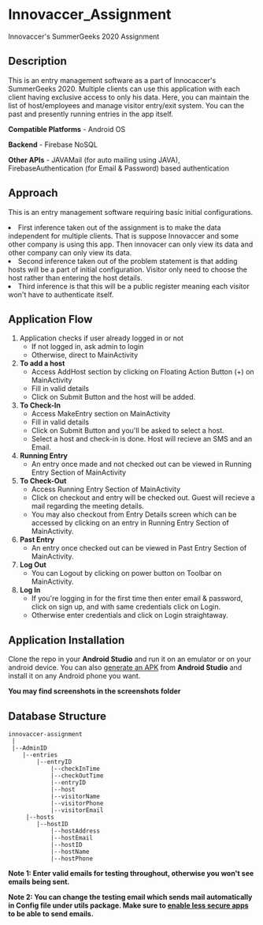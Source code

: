 # Innovaccer_Assignment
Innovaccer's SummerGeeks 2020 Assignment

## Description
This is an entry management software as a part of Innocaccer's SummerGeeks 2020. Multiple clients can use this application with each client having exclusive access to only his data.
Here, you can maintain the list of host/employees and manage visitor entry/exit system. You can the past and presently running entries in the app itself.

<b>Compatible Platforms</b> - Android OS

<b>Backend</b> - Firebase NoSQL

<b>Other APIs</b> - JAVAMail (for auto mailing using JAVA), FirebaseAuthentication (for Email & Password) based authentication 
## Approach
This is an entry management software requiring basic initial configurations. 
<li>First inference taken out of the assignment is to make the data independent for multiple clients. That is suppose Innovaccer and some other company is using this app. Then innovacer can only view its data and other company can only view its data.</li>
<li>Second inference taken out of the problem statement is that adding hosts will be a part of initial configuration. Visitor only need to choose the host rather than entering the host details.
<li>Third inference is that this will be a public register meaning each visitor won't have to authenticate itself.</li>

## Application Flow
<ol>
<li> Application checks if user already logged in or not 
<ul>
  <li> If not logged in, ask admin to login</li>
  <li> Otherwise, direct to MainActivity</li>
</ul>
</li>
<li> <b> To add a host</b>
<ul>
  <li>Access AddHost section by clicking on Floating Action Button (+) on MainActivity</li>
  <li>Fill in valid details</li>
  <li>Click on Submit Button and the host will be added.
</ul>
</li>
<li> <b> To Check-In</b>
<ul>
  <li>Access MakeEntry section on MainActivity</li>
  <li>Fill in valid details</li>
  <li>Click on Submit Button and you'll be asked to select a host.</li>
  <li>Select a host and check-in is done. Host will recieve an SMS and an Email.</li> 
</ul>
</li>
<li> <b> Running Entry</b>
<ul>
  <li>An entry once made and not checked out can be viewed in Running Entry Section of MainActivity</li>
</ul>
</li>
<li> <b> To Check-Out</b>
<ul>
  <li>Access Running Entry Section of MainActivity</li>
  <li>Click on checkout and entry will be checked out. Guest will recieve a mail regarding the meeting details.
  <li>You may also checkout from Entry Details screen which can be accessed by clicking on an entry in Running Entry Section of MainActivity.</li>
</ul>
</li>
<li> <b> Past Entry</b>
<ul>
  <li>An entry once checked out can be viewed in Past Entry Section of MainActivity.</li>
</ul>
</li>
<li> <b> Log Out</b>
<ul>
  <li>You can Logout by clicking on power button on Toolbar on MainActivity.</li>
</ul>
</li>
<li> <b> Log In</b>
<ul>
  <li>If you're logging in for the first time then enter email & password, click on sign up, and with same credentials click on Login.</li>
  <li>Otherwise enter credentials and click on Login straightaway.</li>
</ul>
</li>
</ol>

## Application Installation
Clone the repo in your <b>Android Studio</b> and run it on an emulator or on your android device. You can also [generate an APK](https://stackoverflow.com/questions/16709848/build-unsigned-apk-file-with-android-studio) from <b>Android Studio</b> and install it on any Android phone you want.

<b>You may find screenshots in the screenshots folder</b>

## Database Structure
```
innovaccer-assignment
 |
 |--AdminID
    |--entries
        |--entryID
            |--checkInTime
            |--checkOutTime
            |--entryID
            |--host
            |--visitorName
            |--visitorPhone
            |--visitorEmail
     |--hosts
        |--hostID
            |--hostAddress
            |--hostEmail
            |--hostID
            |--hostName
            |--hostPhone
 ```

<b>Note 1: Enter valid emails for testing throughout, otherwise you won't see emails being sent.</b>

<b>Note 2: You can change the testing email which sends mail automatically in Config file under utils package. Make sure to [enable less secure apps](https://www.google.com/settings/security/lesssecureapps) to be able to send emails.</b>
